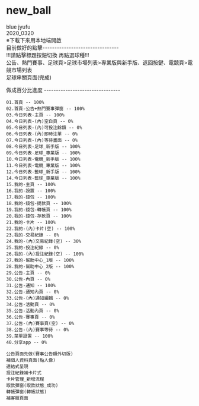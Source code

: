 # new_ball
blue jyufu</br>
2020_0320</br>
※下載下來用本地端開啟</br>
目前做好的點擊--------------------------------</br>
!!!請點擊標題按鈕切換 再點選球種!!!</br>
公告、熱門賽事、足球頁>足球市場列表>專業版與新手版、返回按鍵、電競頁>電競市場列表</br>
足球串關頁面(完成)</br>

做成百分比進度
--------------------------------</br>



```
01.首頁 -- 100%
02.首頁-公告+熱門賽事彈窗 -- 100%
03.今日列表-主頁 -- 100%
04.今日列表-(內)空白頁 -- 0%
05.今日列表-(內)可投注餘額 -- 0%
06.今日列表-(內)即時注單 -- 0%
07.今日列表-(內)等待畫面 -- 0%
08.今日列表-足球_新手版 -- 100%
09.今日列表-足球_專業版 -- 100%
10.今日列表-電競_新手版 -- 100%
11.今日列表-電競_專業版 -- 100%
12.今日列表-籃球_新手版 -- 100%
14.今日列表-籃球_專業版 -- 100%
15.我的-主頁 -- 100%
16.我的-設置 -- 100%
17.我的-錢包 -- 100%
18.我的-錢包-提款頁 -- 100%
19.我的-錢包-轉帳頁 -- 100%
20.我的-錢包-存款頁 -- 100%
21.我的-卡片 -- 100%
22.我的-(內)卡片(空) -- 100%
23.我的-交易紀錄 -- 0%
24.我的-(內)交易紀錄(空) -- 30%
25.我的-投注紀錄 -- 0%
26.我的-(內)投注紀錄(空) -- 100%
27.我的-幫助中心_1版 -- 100%
28.我的-幫助中心_2版 -- 100%
29.公告-主頁 -- 0%
30.公告-內頁 -- 0%
31.公告-通知 -- 100%
32.公告-通知內頁 -- 0%
33.公告-(內)通知編輯 -- 0%
34.公告-活動頁 -- 0%
35.公告-活動內頁 -- 0%
36.公告-賽事頁 -- 0%
37.公告-(內)賽事頁(空) -- 0%
38.公告-(內)賽事等待 -- 0%
39.菜單設置 -- 100%
40.分享app -- 0%

公告頁面先做(賽事公告額外切版)
補個人資料頁面(點人像)
連結式呈現
投注紀錄補卡片式
卡片管理_新增流程
取款彈窗(取款狀態_成功)
轉帳彈窗(轉帳狀態)
補客服頁面

